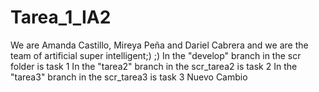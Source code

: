 # Tarea_1_IA2
We are Amanda Castillo, Mireya Peña and Dariel Cabrera and we are the 
team of artificial super intelligent;) ;)
In the "develop" branch in the scr folder is task 1 
In the "tarea2" branch in the scr_tarea2 is task 2
In the "tarea3" branch in the scr_tarea3 is task 3
Nuevo Cambio